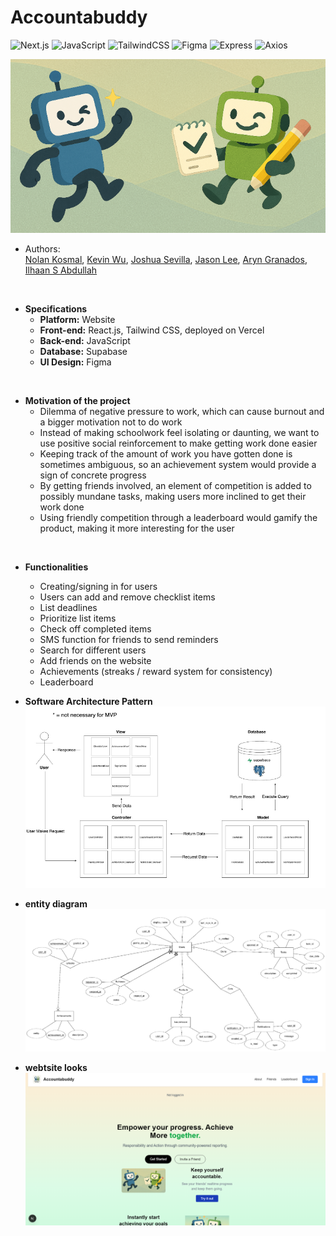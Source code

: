 # Accountabuddy

![Next.js](https://img.shields.io/badge/next.js-000000?style=for-the-badge&logo=nextdotjs&logoColor=white)
![JavaScript](https://img.shields.io/badge/javascript-%23323330.svg?style=for-the-badge&logo=javascript&logoColor=%23F7DF1E)
![TailwindCSS](https://img.shields.io/badge/tailwindcss-%2338B2AC.svg?style=for-the-badge&logo=tailwind-css&logoColor=white)
![Figma](https://img.shields.io/badge/figma-%23F24E1E.svg?style=for-the-badge&logo=figma&logoColor=white)
![Express](https://img.shields.io/badge/Express.js-000000?style=for-the-badge&logo=figma&logoColor=white)
![Axios](https://img.shields.io/badge/axios.js-854195?style=for-the-badge&logo=figma&logoColor=white)

![AccountaBuddy](public/accountabuddy_card_1.png)

* Authors:<br>
[Nolan Kosmal](https://github.com/Mightymango1), [Kevin Wu](https://github.com/KevinWu085), [Joshua Sevilla](https://github.com/Joshuahsevilla), [Jason Lee](https://github.com/jalee314), [Aryn Granados](https://github.com/ArynGrand), [Ilhaan S Abdullah]()
<br>

* **Specifications**  
  - **Platform:** Website  
  - **Front-end:** React.js, Tailwind CSS, deployed on Vercel  
  - **Back-end:** JavaScript  
  - **Database:** Supabase  
  - **UI Design:** Figma  

<br>

* **Motivation of the project**
  - Dilemma of negative pressure to work, which can cause burnout and a bigger motivation not to do work  
  - Instead of making schoolwork feel isolating or daunting, we want to use positive social reinforcement to make getting work done easier  
  - Keeping track of the amount of work you have gotten done is sometimes ambiguous, so an achievement system would provide a sign of concrete progress  
  - By getting friends involved, an element of competition is added to possibly mundane tasks, making users more inclined to get their work done  
  - Using friendly competition through a leaderboard would gamify the product, making it more interesting for the user  
<br>

* **Functionalities**  
  - Creating/signing in for users  
  - Users can add and remove checklist items  
  - List deadlines  
  - Prioritize list items  
  - Check off completed items  
  - SMS function for friends to send reminders  
  - Search for different users  
  - Add friends on the website  
  - Achievements (streaks / reward system for consistency)  
  - Leaderboard  

*  **Software Architecture Pattern** <br>
![software architecture parttern](public/software_architecture.png)

*  **entity diagram**
![entity diagram](public/entity_diagram.png)
  
*  **webtsite looks**
![website looks](public/website_looks)

